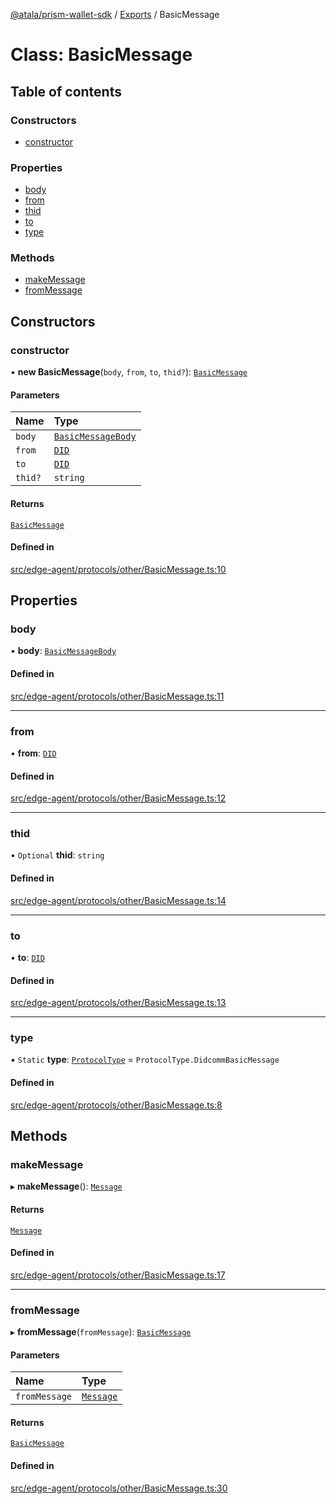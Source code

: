 [@atala/prism-wallet-sdk](../README.md) / [Exports](../modules.md) / BasicMessage

# Class: BasicMessage

## Table of contents

### Constructors

- [constructor](BasicMessage.md#constructor)

### Properties

- [body](BasicMessage.md#body)
- [from](BasicMessage.md#from)
- [thid](BasicMessage.md#thid)
- [to](BasicMessage.md#to)
- [type](BasicMessage.md#type)

### Methods

- [makeMessage](BasicMessage.md#makemessage)
- [fromMessage](BasicMessage.md#frommessage)

## Constructors

### constructor

• **new BasicMessage**(`body`, `from`, `to`, `thid?`): [`BasicMessage`](BasicMessage.md)

#### Parameters

| Name | Type |
| :------ | :------ |
| `body` | [`BasicMessageBody`](../interfaces/BasicMessageBody.md) |
| `from` | [`DID`](Domain.DID.md) |
| `to` | [`DID`](Domain.DID.md) |
| `thid?` | `string` |

#### Returns

[`BasicMessage`](BasicMessage.md)

#### Defined in

[src/edge-agent/protocols/other/BasicMessage.ts:10](https://github.com/hyperledger/identus-edge-agent-sdk-ts/blob/70efa8b16122ab132f36ab1c9f2ac30b3a4b3176/src/edge-agent/protocols/other/BasicMessage.ts#L10)

## Properties

### body

• **body**: [`BasicMessageBody`](../interfaces/BasicMessageBody.md)

#### Defined in

[src/edge-agent/protocols/other/BasicMessage.ts:11](https://github.com/hyperledger/identus-edge-agent-sdk-ts/blob/70efa8b16122ab132f36ab1c9f2ac30b3a4b3176/src/edge-agent/protocols/other/BasicMessage.ts#L11)

___

### from

• **from**: [`DID`](Domain.DID.md)

#### Defined in

[src/edge-agent/protocols/other/BasicMessage.ts:12](https://github.com/hyperledger/identus-edge-agent-sdk-ts/blob/70efa8b16122ab132f36ab1c9f2ac30b3a4b3176/src/edge-agent/protocols/other/BasicMessage.ts#L12)

___

### thid

• `Optional` **thid**: `string`

#### Defined in

[src/edge-agent/protocols/other/BasicMessage.ts:14](https://github.com/hyperledger/identus-edge-agent-sdk-ts/blob/70efa8b16122ab132f36ab1c9f2ac30b3a4b3176/src/edge-agent/protocols/other/BasicMessage.ts#L14)

___

### to

• **to**: [`DID`](Domain.DID.md)

#### Defined in

[src/edge-agent/protocols/other/BasicMessage.ts:13](https://github.com/hyperledger/identus-edge-agent-sdk-ts/blob/70efa8b16122ab132f36ab1c9f2ac30b3a4b3176/src/edge-agent/protocols/other/BasicMessage.ts#L13)

___

### type

▪ `Static` **type**: [`ProtocolType`](../enums/ProtocolType.md) = `ProtocolType.DidcommBasicMessage`

#### Defined in

[src/edge-agent/protocols/other/BasicMessage.ts:8](https://github.com/hyperledger/identus-edge-agent-sdk-ts/blob/70efa8b16122ab132f36ab1c9f2ac30b3a4b3176/src/edge-agent/protocols/other/BasicMessage.ts#L8)

## Methods

### makeMessage

▸ **makeMessage**(): [`Message`](Domain.Message-1.md)

#### Returns

[`Message`](Domain.Message-1.md)

#### Defined in

[src/edge-agent/protocols/other/BasicMessage.ts:17](https://github.com/hyperledger/identus-edge-agent-sdk-ts/blob/70efa8b16122ab132f36ab1c9f2ac30b3a4b3176/src/edge-agent/protocols/other/BasicMessage.ts#L17)

___

### fromMessage

▸ **fromMessage**(`fromMessage`): [`BasicMessage`](BasicMessage.md)

#### Parameters

| Name | Type |
| :------ | :------ |
| `fromMessage` | [`Message`](Domain.Message-1.md) |

#### Returns

[`BasicMessage`](BasicMessage.md)

#### Defined in

[src/edge-agent/protocols/other/BasicMessage.ts:30](https://github.com/hyperledger/identus-edge-agent-sdk-ts/blob/70efa8b16122ab132f36ab1c9f2ac30b3a4b3176/src/edge-agent/protocols/other/BasicMessage.ts#L30)
